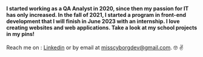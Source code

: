             
  



 
 
 

#### I started working as a QA Analyst in 2020, since then my passion for IT has only increased. In the fall of 2021, I started a program in front-end development that I will finish in June 2023 with an internship. I love creating websites and web applications. Take a look at my school projects in my pins! 

Reach me on : [Linkedin](https://www.linkedin.com/in/roxanne-perron-97170917b/) or by email at misscyborgdev@gmail.com. 
:nerd_face: :v:



